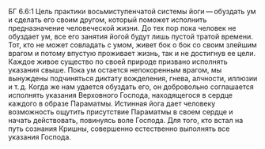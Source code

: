 БГ 6.6:1	Цель практики восьмиступенчатой системы йоги — обуздать ум и сделать его своим другом, который поможет исполнить предназначение человеческой жизни. До тех пор пока человек не обуздает ум, все его занятия йогой будут лишь пустой тратой времени. Тот, кто не может совладать с умом, живет бок о бок со своим злейшим врагом и потому впустую проживает жизнь, так и не достигнув ее цели. Каждое живое существо по своей природе призвано исполнять указания свыше. Пока ум остается непокоренным врагом, мы вынуждены подчиняться диктату вожделения, гнева, алчности, иллюзии и т. д. Когда же нам удается обуздать его, он добровольно соглашается исполнять указания Верховного Господа, находящегося в сердце каждого в образе Параматмы. Истинная йога дает человеку возможность ощутить присутствие Параматмы в своем сердце и начать действовать, повинуясь воле Господа. Для того, кто встал на путь сознания Кришны, совершенно естественно выполнять все указания Господа.